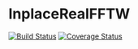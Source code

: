 # InplaceRealFFTW

[![Build Status](https://travis-ci.org/favba/InplaceRealFFTW.jl.svg?branch=master)](https://travis-ci.org/favba/InplaceRealFFTW.jl)
[![Coverage Status](https://coveralls.io/repos/github/favba/InplaceRealFFTW.jl/badge.svg?branch=master)](https://coveralls.io/github/favba/InplaceRealFFTW.jl?branch=master)
